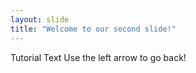```yaml
---
layout: slide
title: "Welcome to our second slide!"
---
```

Tutorial Text
Use the left arrow to go back!
